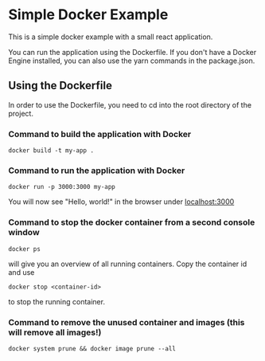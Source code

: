 # Simple Docker Example

This is a simple docker example with a small react application.

You can run the application using the Dockerfile.
If you don't have a Docker Engine installed, you can also use the yarn commands in the package.json.

## Using the Dockerfile

In order to use the Dockerfile, you need to cd into the root directory of the project.

### Command to build the application with Docker

`docker build -t my-app .`

### Command to run the application with Docker

`docker run -p 3000:3000 my-app`

You will now see "Hello, world!" in the browser under [localhost:3000](https://localhost:3000)

### Command to stop the docker container from a second console window

`docker ps`

will give you an overview of all running containers. Copy the container id and use

`docker stop <container-id>`

to stop the running container.

### Command to remove the unused container and images (this will remove all images!)

`docker system prune && docker image prune --all`
